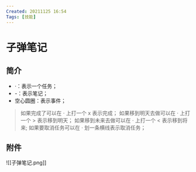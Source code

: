 ```yaml
---
Created: 20211125 16:54
Tags: [技能]
---
```


# 子弹笔记
## 简介
- ·：表示一个任务；
- -：表示笔记；
- 空心圆圈：表示事件；

> 如果完成了可以在 · 上打一个 x 表示完成；
> 如果移到明天去做可以在 · 上打一个 > 表示移到明天；
> 如果移到未来去做可以在 · 上打一个 < 表示移到将来;
> 如果要取消任务可以在 · 划一条横线表示取消任务；

## 附件
![[子弹笔记.png]]